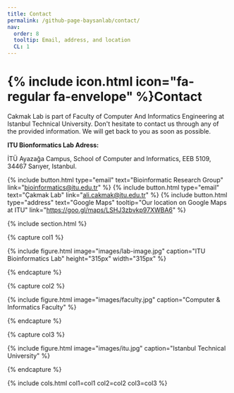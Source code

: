 ```yaml
---
title: Contact
permalink: /github-page-baysanlab/contact/
nav:
  order: 8
  tooltip: Email, address, and location
  CL: 1
---
```


# {% include icon.html icon="fa-regular fa-envelope" %}Contact

Cakmak Lab is part of Faculty of Computer And Informatics Engineering at Istanbul Technical University. Don't hesitate to contact us through any of the provided information. We will get back to you as soon as possible.

**ITU Bionformatics Lab Adress:**

İTÜ Ayazağa Campus, School of Computer and Informatics, EEB 5109, 34467 Sarıyer, Istanbul.

{%
  include button.html
  type="email"
  text="Bioinformatic Research Group"
  link="bioinformatics@itu.edu.tr"
%}
{%
  include button.html
  type="email"
  text="Çakmak Lab"
  link="ali.cakmak@itu.edu.tr"
%}
{%
  include button.html
  type="address"
  text="Google Maps"
  tooltip="Our location on Google Maps at ITU"
  link="https://goo.gl/maps/LSHJ3zbvkp97XWBA6"
%}

{% include section.html %}

{% capture col1 %}

{%
  include figure.html
  image="images/lab-image.jpg"
  caption="ITU Bioinformatics Lab"
  height="315px"
  width="315px"
%}

{% endcapture %}

{% capture col2 %}

{%
  include figure.html
  image="images/faculty.jpg"
  caption="Computer & Informatics Faculty"
%}

{% endcapture %}

{% capture col3 %}

{%
  include figure.html
  image="images/itu.jpg"
  caption="Istanbul Technical University"
%}

{% endcapture %}

{% include cols.html col1=col1 col2=col2 col3=col3 %}
